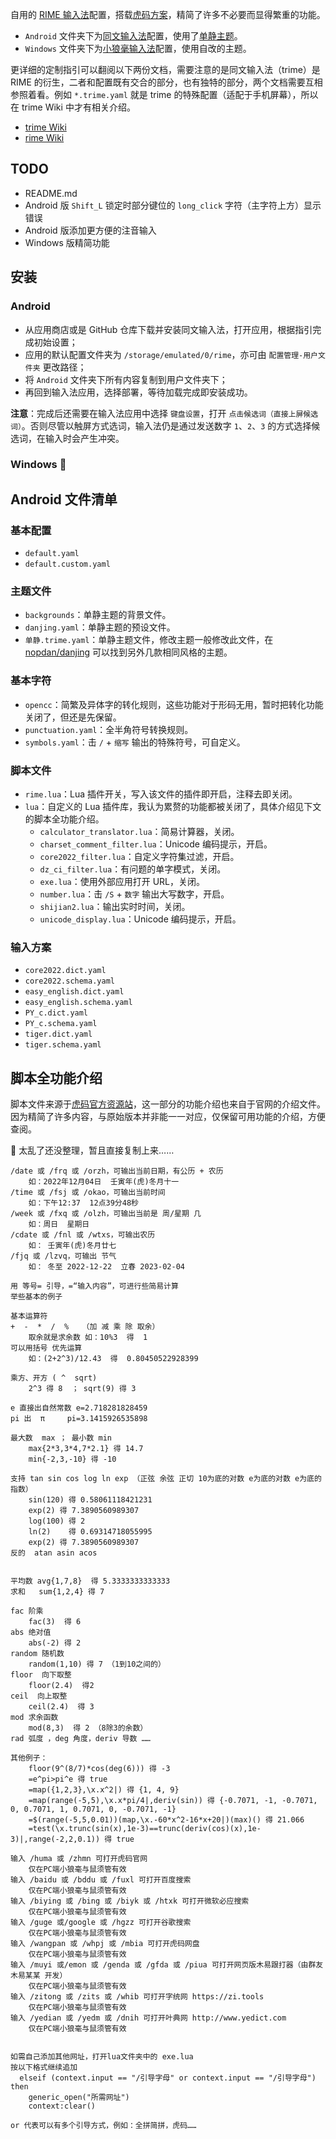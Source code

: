 自用的 [RIME 输入法](https://rime.im/)配置，搭载[虎码方案](https://tiger-code.com/)，精简了许多不必要而显得繁重的功能。

- `Android` 文件夹下为[同文输入法](https://github.com/osfans/trime)配置，使用了[单静主题](https://github.com/nopdan/danjing)。
- `Windows` 文件夹下为[小狼毫输入法](https://github.com/rime/weasel)配置，使用自改的主题。

更详细的定制指引可以翻阅以下两份文档，需要注意的是同文输入法（trime）是 RIME 的衍生，二者和配置既有交合的部分，也有独特的部分，两个文档需要互相参照着看。例如 `*.trime.yaml` 就是 trime 的特殊配置（适配于手机屏幕），所以在 trime Wiki 中才有相关介绍。

- [trime Wiki](https://github.com/osfans/trime/wiki/trime.yaml%E8%A9%B3%E8%A7%A3)
- [rime Wiki](https://github.com/rime/home/wiki/CustomizationGuide)

## TODO

- README.md
- Android 版 `Shift_L` 锁定时部分键位的 `long_click` 字符（主字符上方）显示错误
- Android 版添加更方便的注音输入
- Windows 版精简功能

## 安装

### Android

- 从应用商店或是 GitHub 仓库下载并安装同文输入法，打开应用，根据指引完成初始设置；
- 应用的默认配置文件夹为 `/storage/emulated/0/rime`，亦可由 `配置管理-用户文件夹` 更改路径；
- 将 `Android` 文件夹下所有内容复制到用户文件夹下；
- 再回到输入法应用，选择部署，等待加载完成即安装成功。

**注意**：完成后还需要在输入法应用中选择 `键盘设置`，打开 `点击候选词（直接上屏候选词）`。否则尽管以触屏方式选词，输入法仍是通过发送数字 `1`、`2`、`3` 的方式选择候选词，在输入时会产生冲突。

### Windows 🚧

## Android 文件清单

### 基本配置

- `default.yaml`
- `default.custom.yaml`

### 主题文件
- `backgrounds`：单静主题的背景文件。
- `danjing.yaml`：单静主题的预设文件。
- `单静.trime.yaml`：单静主题文件，修改主题一般修改此文件，在 [nopdan/danjing](https://github.com/nopdan/danjing) 可以找到另外几款相同风格的主题。

### 基本字符

- `opencc`：简繁及异体字的转化规则，这些功能对于形码无用，暂时把转化功能关闭了，但还是先保留。
- `punctuation.yaml`：全半角符号转换规则。
- `symbols.yaml`：击 `/` + `缩写` 输出的特殊符号，可自定义。

### 脚本文件

- `rime.lua`：Lua 插件开关，写入该文件的插件即开启，注释去即关闭。
- `lua`：自定义的 Lua 插件库，我认为累赘的功能都被关闭了，具体介绍见下文的脚本全功能介绍。
  - `calculator_translator.lua`：简易计算器，关闭。
  - `charset_comment_filter.lua`：Unicode 编码提示，开启。
  - `core2022_filter.lua`：自定义字符集过滤，开启。
  - `dz_ci_filter.lua`：有问题的单字模式，关闭。
  - `exe.lua`：使用外部应用打开 URL，关闭。
  - `number.lua`：击 `/S` + `数字` 输出大写数字，开启。
  - `shijian2.lua`：输出实时时间，关闭。
  - `unicode_display.lua`：Unicode 编码提示，开启。

### 输入方案

- `core2022.dict.yaml`
- `core2022.schema.yaml`
- `easy_english.dict.yaml`
- `easy_english.schema.yaml`
- `PY_c.dict.yaml`
- `PY_c.schema.yaml`
- `tiger.dict.yaml`
- `tiger.schema.yaml`

## 脚本全功能介绍

脚本文件来源于[虎码官方资源站](http://huma.ysepan.com/)，这一部分的功能介绍也来自于官网的介绍文件。因为精简了许多内容，与原始版本并非能一一对应，仅保留可用功能的介绍，方便查阅。

🚧 太乱了还没整理，暂且直接复制上来……

```
/date 或 /frq 或 /orzh，可输出当前日期，有公历 + 农历
    如：2022年12月04日  壬寅年(虎)冬月十一
/time 或 /fsj 或 /okao，可输出当前时间
    如：下午12:37  12点39分48秒
/week 或 /fxq 或 /olzh，可输出当前是 周/星期 几
    如：周日  星期日
/cdate 或 /fnl 或 /wtxs，可输出农历
    如： 壬寅年(虎)冬月廿七
/fjq 或 /lzvq，可输出 节气
    如： 冬至 2022-12-22  立春 2023-02-04
```

```
用 等号= 引导，=“输入内容”，可进行些简易计算
举些基本的例子

基本运算符
+  -  *  /  % 	（加 减 乘 除 取余）
    取余就是求余数 如：10%3  得  1
可以用括号 优先运算
    如：(2+2^3)/12.43  得  0.80450522928399

乘方、开方 ( ^  sqrt)
    2^3 得 8  ； sqrt(9) 得 3

e 直接出自然常数 e=2.718281828459
pi 出  π     pi=3.1415926535898

最大数  max ； 最小数 min
    max{2*3,3*4,7*2.1} 得 14.7
    min{-2,3,-10} 得 -10

支持 tan sin cos log ln exp （正弦 余弦 正切 10为底的对数 e为底的对数 e为底的指数）
    sin(120) 得 0.58061118421231
    exp(2) 得 7.3890560989307
    log(100) 得 2
    ln(2)    得 0.69314718055995
    exp(2) 得 7.3890560989307
反的  atan asin acos


平均数 avg{1,7,8}  得 5.3333333333333
求和   sum{1,2,4} 得 7

fac 阶乘
    fac(3)  得 6
abs 绝对值
    abs(-2) 得 2
random 随机数
    random(1,10) 得 7 （1到10之间的）
floor  向下取整
    floor(2.4)  得2
ceil  向上取整
    ceil(2.4)  得 3
mod 求余函数
    mod(8,3)  得 2 （8除3的余数）
rad 弧度 ，deg 角度，deriv 导数 ……

其他例子：
    floor(9^(8/7)*cos(deg(6))) 得 -3
    =e^pi>pi^e 得 true
    =map({1,2,3},\x.x^2|) 得 {1, 4, 9}
    =map(range(-5,5),\x.x*pi/4|,deriv(sin)) 得 {-0.7071, -1, -0.7071, 0, 0.7071, 1, 0.7071, 0, -0.7071, -1}
    =$(range(-5,5,0.01))(map,\x.-60*x^2-16*x+20|)(max)() 得 21.066
    =test(\x.trunc(sin(x),1e-3)==trunc(deriv(cos)(x),1e-3)|,range(-2,2,0.1)) 得 true
```

```
输入 /huma 或 /zhmn 可打开虎码官网
	仅在PC端小狼毫与鼠须管有效
输入 /baidu 或 /bddu 或 /fuxl 可打开百度搜索
	仅在PC端小狼毫与鼠须管有效
输入 /biying 或 /bing 或 /biyk 或 /htxk 可打开微软必应搜索
	仅在PC端小狼毫与鼠须管有效
输入 /guge 或/google 或 /hgzz 可打开谷歌搜索
	仅在PC端小狼毫与鼠须管有效
输入 /wangpan 或 /whpj 或 /mbia 可打开虎码网盘
	仅在PC端小狼毫与鼠须管有效
输入 /muyi 或/emon 或 /genda 或 /gfda 或 /piua 可打开网页版木易跟打器（由群友 木易某某 开发）
	仅在PC端小狼毫与鼠须管有效
输入 /zitong 或 /zits 或 /whib 可打开字统网 https://zi.tools
	仅在PC端小狼毫与鼠须管有效
输入 /yedian 或 /yedm 或 /dnih 可打开叶典网 http://www.yedict.com
	仅在PC端小狼毫与鼠须管有效


如需自己添加其他网址，打开lua文件夹中的 exe.lua
按以下格式继续追加
  elseif (context.input == "/引导字母" or context.input == "/引导字母") then
    generic_open("所需网址")
    context:clear()

or 代表可以有多个引导方式，例如：全拼简拼，虎码……
```